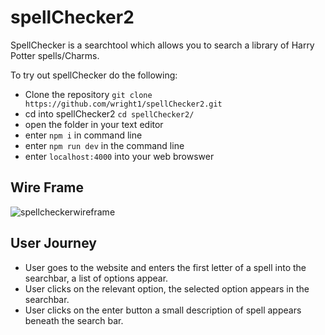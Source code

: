 # spellChecker2

SpellChecker is a searchtool which allows you to search a library of Harry Potter spells/Charms.

To try out spellChecker do the following:

- Clone the repository `git clone https://github.com/wright1/spellChecker2.git `
- cd into spellChecker2 `cd spellChecker2/`
- open the folder in your text editor
- enter `npm i` in command line
- enter `npm run dev` in the command line
- enter `localhost:4000` into your web browswer

## Wire Frame
![spellcheckerwireframe](https://user-images.githubusercontent.com/20236080/53223644-f0be9a80-3669-11e9-8f2f-79f07b31173d.jpg)


## User Journey

- User goes to the website and enters the first letter of a spell into the searchbar, a list of options appear.
- User clicks on the relevant option, the selected option appears in the searchbar.
- User clicks on the enter button a small description of spell appears beneath the search bar.
